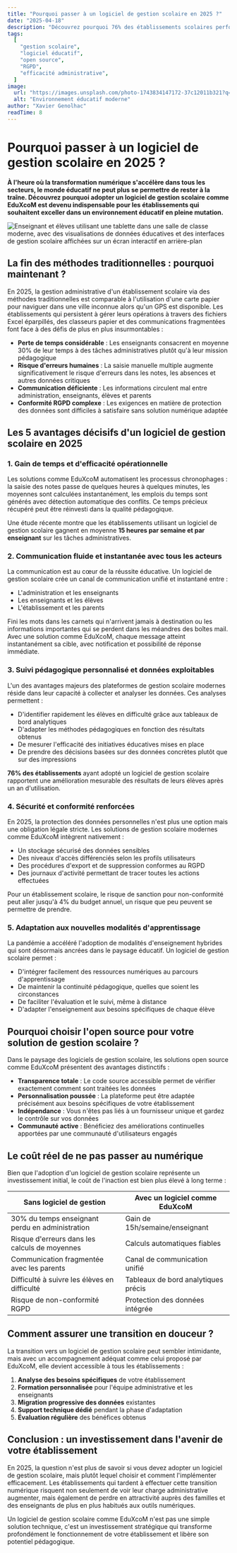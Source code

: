 ```yaml
---
title: "Pourquoi passer à un logiciel de gestion scolaire en 2025 ?"
date: "2025-04-18"
description: "Découvrez pourquoi 76% des établissements scolaires performants ont adopté un logiciel de gestion en 2025. Gain de temps, communication fluide et conformité RGPD : les 5 avantages décisifs pour transformer votre établissement avec une solution open source comme EduXcoM."
tags:
  [
    "gestion scolaire",
    "logiciel éducatif",
    "open source",
    "RGPD",
    "efficacité administrative",
  ]
image:
  url: "https://images.unsplash.com/photo-1743834147172-37c12011b321?q=80&w=2340"
  alt: "Environnement éducatif moderne"
author: "Xavier Genolhac"
readTime: 8
---
```


# Pourquoi passer à un logiciel de gestion scolaire en 2025 ?

**À l'heure où la transformation numérique s'accélère dans tous les secteurs, le monde éducatif ne peut plus se permettre de rester à la traîne. Découvrez pourquoi adopter un logiciel de gestion scolaire comme EduXcoM est devenu indispensable pour les établissements qui souhaitent exceller dans un environnement éducatif en pleine mutation.**

![Enseignant et élèves utilisant une tablette dans une salle de classe moderne, avec des visualisations de données éducatives et des interfaces de gestion scolaire affichées sur un écran interactif en arrière-plan](https://images.unsplash.com/photo-1610484826917-0f101a7bf7f4?q=80&w=2340)

## La fin des méthodes traditionnelles : pourquoi maintenant ?

En 2025, la gestion administrative d'un établissement scolaire via des méthodes traditionnelles est comparable à l'utilisation d'une carte papier pour naviguer dans une ville inconnue alors qu'un GPS est disponible. Les établissements qui persistent à gérer leurs opérations à travers des fichiers Excel éparpillés, des classeurs papier et des communications fragmentées font face à des défis de plus en plus insurmontables :

- **Perte de temps considérable** : Les enseignants consacrent en moyenne 30% de leur temps à des tâches administratives plutôt qu'à leur mission pédagogique
- **Risque d'erreurs humaines** : La saisie manuelle multiple augmente significativement le risque d'erreurs dans les notes, les absences et autres données critiques
- **Communication déficiente** : Les informations circulent mal entre administration, enseignants, élèves et parents
- **Conformité RGPD complexe** : Les exigences en matière de protection des données sont difficiles à satisfaire sans solution numérique adaptée

## Les 5 avantages décisifs d'un logiciel de gestion scolaire en 2025

### 1. Gain de temps et d'efficacité opérationnelle

Les solutions comme EduXcoM automatisent les processus chronophages : la saisie des notes passe de quelques heures à quelques minutes, les moyennes sont calculées instantanément, les emplois du temps sont générés avec détection automatique des conflits. Ce temps précieux récupéré peut être réinvesti dans la qualité pédagogique.

Une étude récente montre que les établissements utilisant un logiciel de gestion scolaire gagnent en moyenne **15 heures par semaine et par enseignant** sur les tâches administratives.

### 2. Communication fluide et instantanée avec tous les acteurs

La communication est au cœur de la réussite éducative. Un logiciel de gestion scolaire crée un canal de communication unifié et instantané entre :

- L'administration et les enseignants
- Les enseignants et les élèves
- L'établissement et les parents

Fini les mots dans les carnets qui n'arrivent jamais à destination ou les informations importantes qui se perdent dans les méandres des boîtes mail. Avec une solution comme EduXcoM, chaque message atteint instantanément sa cible, avec notification et possibilité de réponse immédiate.

### 3. Suivi pédagogique personnalisé et données exploitables

L'un des avantages majeurs des plateformes de gestion scolaire modernes réside dans leur capacité à collecter et analyser les données. Ces analyses permettent :

- D'identifier rapidement les élèves en difficulté grâce aux tableaux de bord analytiques
- D'adapter les méthodes pédagogiques en fonction des résultats obtenus
- De mesurer l'efficacité des initiatives éducatives mises en place
- De prendre des décisions basées sur des données concrètes plutôt que sur des impressions

**76% des établissements** ayant adopté un logiciel de gestion scolaire rapportent une amélioration mesurable des résultats de leurs élèves après un an d'utilisation.

### 4. Sécurité et conformité renforcées

En 2025, la protection des données personnelles n'est plus une option mais une obligation légale stricte. Les solutions de gestion scolaire modernes comme EduXcoM intègrent nativement :

- Un stockage sécurisé des données sensibles
- Des niveaux d'accès différenciés selon les profils utilisateurs
- Des procédures d'export et de suppression conformes au RGPD
- Des journaux d'activité permettant de tracer toutes les actions effectuées

Pour un établissement scolaire, le risque de sanction pour non-conformité peut aller jusqu'à 4% du budget annuel, un risque que peu peuvent se permettre de prendre.

### 5. Adaptation aux nouvelles modalités d'apprentissage

La pandémie a accéléré l'adoption de modalités d'enseignement hybrides qui sont désormais ancrées dans le paysage éducatif. Un logiciel de gestion scolaire permet :

- D'intégrer facilement des ressources numériques au parcours d'apprentissage
- De maintenir la continuité pédagogique, quelles que soient les circonstances
- De faciliter l'évaluation et le suivi, même à distance
- D'adapter l'enseignement aux besoins spécifiques de chaque élève

## Pourquoi choisir l'open source pour votre solution de gestion scolaire ?

Dans le paysage des logiciels de gestion scolaire, les solutions open source comme EduXcoM présentent des avantages distinctifs :

- **Transparence totale** : Le code source accessible permet de vérifier exactement comment sont traitées les données
- **Personnalisation poussée** : La plateforme peut être adaptée précisément aux besoins spécifiques de votre établissement
- **Indépendance** : Vous n'êtes pas liés à un fournisseur unique et gardez le contrôle sur vos données
- **Communauté active** : Bénéficiez des améliorations continuelles apportées par une communauté d'utilisateurs engagés

## Le coût réel de ne pas passer au numérique

Bien que l'adoption d'un logiciel de gestion scolaire représente un investissement initial, le coût de l'inaction est bien plus élevé à long terme :

<table class="table-auto w-full text-left">
  <thead>
    <tr>
      <th class="border py-2 px-4 font-semibold text-dark dark:text-light text-center">Sans logiciel de gestion</th>
      <th class="border py-2 px-4 font-semibold text-dark dark:text-light text-center">Avec un logiciel comme EduXcoM</th>
    </tr>
  </thead>
  <tbody>
    <tr >
      <td class="border py-2 px-4">30% du temps enseignant perdu en administration</td>
      <td class="border py-2 px-4">Gain de 15h/semaine/enseignant</td>
    </tr>
    <tr>
      <td class="border py-2 px-4">Risque d'erreurs dans les calculs de moyennes</td>
      <td class="border py-2 px-4">Calculs automatiques fiables</td>
    </tr>
    <tr>
      <td class="border py-2 px-4">Communication fragmentée avec les parents</td>
      <td class="border py-2 px-4">Canal de communication unifié</td>
    </tr>
    <tr>
      <td class="border py-2 px-4">Difficulté à suivre les élèves en difficulté</td>
      <td class="border py-2 px-4">Tableaux de bord analytiques précis</td>
    </tr>
    <tr>
      <td class="border py-2 px-4">Risque de non-conformité RGPD</td>
      <td class="border py-2 px-4">Protection des données intégrée</td>
    </tr>
  </tbody>
</table>

## Comment assurer une transition en douceur ?

La transition vers un logiciel de gestion scolaire peut sembler intimidante, mais avec un accompagnement adéquat comme celui proposé par EduXcoM, elle devient accessible à tous les établissements :

1. **Analyse des besoins spécifiques** de votre établissement
2. **Formation personnalisée** pour l'équipe administrative et les enseignants
3. **Migration progressive des données** existantes
4. **Support technique dédié** pendant la phase d'adaptation
5. **Évaluation régulière** des bénéfices obtenus

## Conclusion : un investissement dans l'avenir de votre établissement

En 2025, la question n'est plus de savoir si vous devez adopter un logiciel de gestion scolaire, mais plutôt lequel choisir et comment l'implémenter efficacement. Les établissements qui tardent à effectuer cette transition numérique risquent non seulement de voir leur charge administrative augmenter, mais également de perdre en attractivité auprès des familles et des enseignants de plus en plus habitués aux outils numériques.

Un logiciel de gestion scolaire comme EduXcoM n'est pas une simple solution technique, c'est un investissement stratégique qui transforme profondément le fonctionnement de votre établissement et libère son potentiel pédagogique.

<CTA  title="Envie de voir EduXcoM en action ?" btnTxt="Demandez une démonstration personnalisée" />
